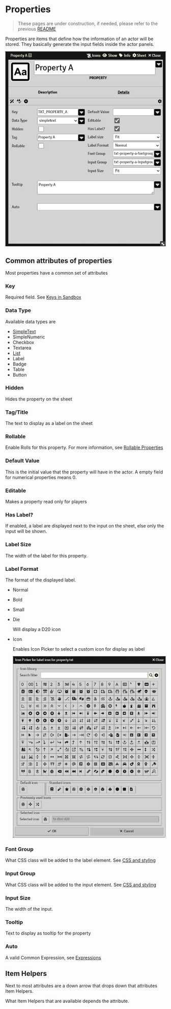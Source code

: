 # Properties

> These pages are under construction, if needed, please refer to the previous [README](readme_previous.md)

Properties are items that define how the information of an actor will be stored. They basically generate the input fields inside the actor panels. 

![Property Example](resources/property_simpletext_basic.png)

## Common attributes of properties

Most properties have a common set of attributes

### Key

Required field.
See [Keys in Sandbox](sandbox_keys.md)

### Data Type

Available data types are 

- [SimpleText](property_simpletext.md)
- SimpleNumeric
- Checkbox
- Textarea
- [List](property_list.md)
- Label
- Badge
- Table
- Button

### Hidden

Hides the property on the sheet

### Tag/Title

The text to display as a label on the sheet

### Rollable

Enable Rolls for this property.  For more information, see [Rollable Properties](properties_rollable.md)

### Default Value

This is the initial value that the property will have in the actor. A empty field for numerical properties means 0.

### Editable

Makes a property read only for players

### Has Label?

If enabled, a label are displayed next to the input on the sheet, else only the input will be shown.

### Label Size

The width of the label for this property.

### Label Format

The format of the displayed label.

- Normal

- Bold

- Small

- Die

  Will display a D20 icon

- Icon

  Enables Icon Picker to select a custom icon for display as label

  ![](./resources/icon_picker_dialog.png)

### Font Group

What CSS class will be added to the label element. See [CSS and styling](css_and_styling.md) 

### Input Group

What CSS class will be added to the input element. See [CSS and styling](css_and_styling.md) 

### Input Size

The width of the input.

### Tooltip

Text to display as tooltip for the property

### Auto

A valid Common Expression, see [Expressions](sandbox_expressions.md)

## Item Helpers

Next to most attributes are a down arrow that drops down that attributes Item Helpers.

What Item Helpers that are available depends the attribute.